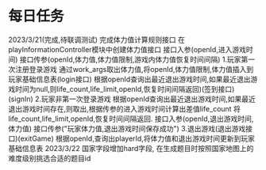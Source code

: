 # 每日任务
2023/3/21(完成,待联调测试)
完成体力值计算规则接口
在playInformationController模块中创建体力值接口
接口入参(openId,进入游戏时间)
接口传参(openId,体力值,体力值限制,游戏内体力值恢复时间间隔)
1.玩家第一次注册登录游戏
通过work_args取出体力值,将openId,体力值限制,体力值插入到玩家基础信息表(login接口)
根据openId查询出最近退出游戏时间,如果最近退出游戏时间为null,则life_count,life_limit,openId,恢复时间间隔返回)(签到接口)(signIn)
2.玩家非第一次登录游戏
根据openId查询出最近退出游戏时间,如果最近退出游戏时间存在,则取出,根据传参的进入游戏时间计算出差值life_count
将life_count,life_limit,openId,恢复时间间隔返回.
接口入参(openId,退出游戏时间,体力值)
接口传参("玩家体力值,退出游戏时间保存成功")
3.退出游戏(退出游戏接口)(exitGame)
根据openId,查询出playerId,将体力值和退出游戏时间更新到玩家基础信息表
2023/3/22
国家字段增加hard字段,
在生成题目时按照国家地图上的难度级别挑选合适的题目id




